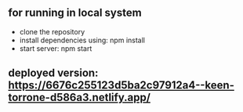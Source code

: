 ## for running in local system
- clone the repository
- install dependencies using: npm install
- start server: npm start

## deployed version:  https://6676c255123d5ba2c97912a4--keen-torrone-d586a3.netlify.app/
